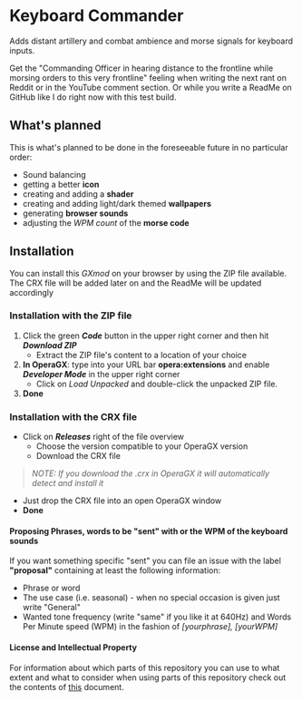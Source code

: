 # **Keyboard Commander**
 Adds distant artillery and combat ambience and morse signals for keyboard inputs.
 
 Get the "Commanding Officer in hearing distance to the frontline while morsing orders to this very frontline" feeling when 
 writing the next rant on Reddit or in the YouTube comment section. Or while you write a ReadMe on GitHub like I do right now with this test build.

## What's planned
 This is what's planned to be done in the foreseeable future in no particular order:
 * Sound balancing
 * getting a better **icon**
 * creating and adding a **shader**
 * creating and adding light/dark themed **wallpapers**
 * generating **browser sounds**
 * adjusting the *WPM count* of the **morse code**

## Installation
 You can install this *GXmod* on your browser by using the ZIP file available. The CRX file will be added later on and
 the ReadMe will be updated accordingly

### Installation with the ZIP file
 1. Click the green __*Code*__ button in the upper right corner and then hit __*Download ZIP*__
    - Extract the ZIP file's content to a location of your choice
 2. **In OperaGX**: type into your URL bar **opera:extensions** and enable __*Developer Mode*__ in the upper right corner
    - Click on *Load Unpacked* and double-click the unpacked ZIP file.
 3. **Done**

### Installation with the CRX file
 * Click on __*Releases*__ right of the file overview
    - Choose the version compatible to your OperaGX version
    - Download the CRX file
 > *NOTE: If you download the .crx in OperaGX it will automatically detect and install it*
 * Just drop the CRX file into an open OperaGX window
 * **Done**


#### Proposing Phrases, words to be "sent" with or the WPM of the keyboard sounds
 If you want something specific "sent" you can file an issue with the label **"proposal"** containing at least the following information:
 * Phrase or word
 * The use case (i.e. seasonal) - when no special occasion is given just write "General"
 * Wanted tone frequency (write "same" if you like it at 640Hz) and Words Per Minute speed (WPM) in the fashion of *[yourphrase], [yourWPM]*



#### License and Intellectual Property
 For information about which parts of this repository you can use to what extent and what to consider when 
 using parts of this repository check out the contents of [this](license.txt) document.
